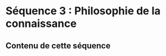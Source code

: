 # Séquence 3 : Philosophie de la connaissance

## Contenu de cette séquence

<script>subPages()</script>